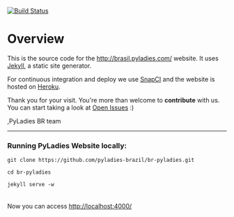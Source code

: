 [![Build Status](https://snap-ci.com/pyladies-brazil/br-pyladies/branch/master/build_image)](https://snap-ci.com/pyladies-brazil/br-pyladies/branch/master)

# Overview

This is the source code for the http://brasil.pyladies.com/ website. It uses [Jekyll](jekyllrb.com), a static site generator.

For continuous integration and deploy we use [SnapCI](snap-ci.com) and the website is hosted on [Heroku](https://www.heroku.com/).

   
Thank you for your visit. You're more than welcome to **contribute** with us. You can start taking a look at [Open Issues](https://github.com/pyladies-brazil/br-pyladies/issues)  :)


,PyLadies BR team

______________


### Running PyLadies Website locally:

``git clone https://github.com/pyladies-brazil/br-pyladies.git``  

``cd br-pyladies``   

``jekyll serve -w``  
<br>  
Now you can access [http://localhost:4000/](http://localhost:4000/)
